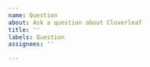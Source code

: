 ```yaml
---
name: Question
about: Ask a question about Cloverleaf
title: ''
labels: Question
assignees: ''

---
```


<!-- What do you want to know or need help with? -->

